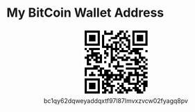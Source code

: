 # My BitCoin Wallet Address

<center>
    <img src="btc.png">
    <br/>bc1qy62dqweyaddqxtf97l87lmvxzvcw02fyagq8pv
</center>
